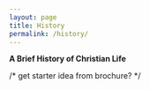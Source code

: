 ```yaml
---
layout: page
title: History
permalink: /history/
---
```


**A Brief History of Christian Life**

/* get starter idea from brochure? */
